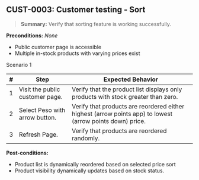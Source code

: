 ## **CUST-0003:** Customer testing - Sort  

> **Summary:** Verify that sorting feature is working successfully.  <br>

**Preconditions:** _None_  

 - Public customer page is accessible
 - Multiple in-stock products with varying prices exist

Scenario 1 

 | \# | Step | Expected Behavior | 
 |----|------|-------------------| 
 |  1 | Visit the public customer page.                         | Verify that the product list displays only products with stock greater than zero.  | 
 |  2 | Select Peso with arrow button.                          | Verify that products are reordered either highest (arrow points app) to lowest (arrow points down) price.  | 
 |  3 | Refresh Page.                                           | Verify that products are reordered randomly.  | 

**Post-conditions:**  

 - Product list is dynamically reordered based on selected price sort  
 - Product visibility dynamically updates based on stock status.  
